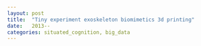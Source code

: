 ```yaml
---
layout: post
title:  "Tiny experiment exoskeleton biomimetics 3d printing"
date:   2013--
categories: situated_cognition, big_data
---
```


![]()

